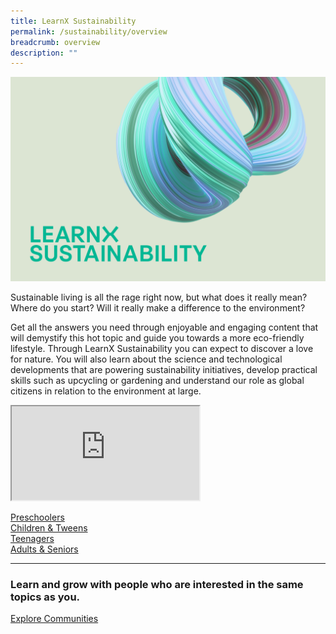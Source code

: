 ```yaml
---
title: LearnX Sustainability
permalink: /sustainability/overview
breadcrumb: overview
description: ""
---
```

![LearnX Sustainability](/images/learnx-sustainability-landing-kv-1.png)

Sustainable living is all the rage right now, but what does it really mean? Where do you start? Will it really make a difference to the environment? 

Get all the answers you need through enjoyable and engaging content that will demystify this hot topic and guide you towards a more eco-friendly lifestyle. Through LearnX Sustainability you can expect to discover a love for nature. You will also learn about the science and technological developments that are powering sustainability initiatives, develop practical skills such as upcycling or gardening and understand our role as global citizens in relation to the environment at large.

<p><div class="responsive-iframe-container ratio-16by9">
  <iframe class="responsive-iframe" src="https://www.youtube.com/embed/uOfQMXQ4lL8"></iframe>
</div></p>

<div class="row is-multiline">
  <div class="col is-one-third">
    <div class="clickbox is-mint-jade">
      <a href="/sustainability/preschoolers/overview">
        <span>Preschoolers</span>
      </a>
    </div>
  </div>
  <div class="col is-one-third">
    <div class="clickbox is-mint-jade">
      <a href="/sustainability/children-tweens/overview">
        <span>Children & Tweens</span>
      </a>
    </div>
  </div>
  <div class="col is-one-third">
    <div class="clickbox is-mint-jade">
      <a href="/sustainability/teenagers/overview">
        <span>Teenagers</span>
      </a>
    </div>
  </div>
</div>

<div class="row is-multiline">
  <div class="col is-one-third">
    <div class="clickbox is-mint-jade">
      <a href="/sustainability/adults-seniors/overview">
        <span>Adults & Seniors</span>
      </a>
    </div>
  </div>
  <div class="col is-one-third">
  </div>
  <div class="col is-one-third">
  </div>
</div>

---
<h3 class="margin--top--none margin--bottom--lg"><b>Learn and grow with people who are interested in the same topics as you.</b></h3>
<a href="/communities/overview" class="bp-button is-primary-outline is-uppercase">Explore Communities</a>